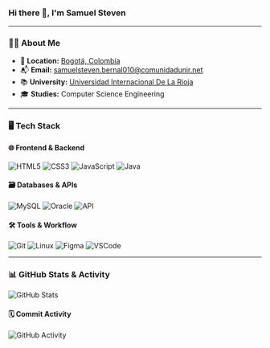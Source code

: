 
### **Hi there 👋, I'm Samuel Steven**

---

### 🧑‍💻 **About Me**

- 📍 **Location:**
[Bogotá, Colombia](https://maps.app.goo.gl/q89iBrx8Gd7tBLnD8)
- 📬 **Email:**
[samuelsteven.bernal010@comunidadunir.net](mailto:samuelsteven.bernal010@comunidadunir.net)
- 📚 **University:**
[Universidad Internacional De La Rioja](https://estudiar.unir.net/co)
- 🎓 **Studies:**
Computer Science Engineering

---

### 🖥️ **Tech Stack**

#### 🌐 **Frontend & Backend**

![HTML5](https://img.shields.io/badge/HTML5-%23E34F26?style=for-the-badge&logo=html5&logoColor=white)
![CSS3](https://img.shields.io/badge/CSS3-%231572B6?style=for-the-badge&logo=css3&logoColor=white)
![JavaScript](https://img.shields.io/badge/JavaScript-%23F7DF1E?style=for-the-badge&logo=javascript&logoColor=black)
![Java](https://img.shields.io/badge/Java-%23ED8B00?style=for-the-badge&logo=openjdk&logoColor=white)

#### 🗃️ **Databases & APIs**

![MySQL](https://img.shields.io/badge/MySQL-%234479A1?style=for-the-badge&logo=mysql&logoColor=white)
![Oracle](https://img.shields.io/badge/Oracle-%23F80000?style=for-the-badge&logo=oracle&logoColor=white)
![API](https://img.shields.io/badge/API-%2300C7B7?style=for-the-badge&logo=fastapi&logoColor=white&labelColor=2D2D2D)

#### 🛠️ **Tools & Workflow**

![Git](https://img.shields.io/badge/Git-%23F05032?style=for-the-badge&logo=git&logoColor=white)
![Linux](https://img.shields.io/badge/Linux-%23FCC624?style=for-the-badge&logo=linux&logoColor=black)
![Figma](https://img.shields.io/badge/Figma-%23F24E1E?style=for-the-badge&logo=figma&logoColor=white)
![VSCode](https://img.shields.io/badge/VSCode-%23007ACC?style=for-the-badge&logo=visualstudiocode&logoColor=white)

---

### 📊 **GitHub Stats & Activity**

![GitHub Stats](https://github-readme-stats.vercel.app/api?username=sirmax28&show_icons=true&theme=dark&hide_border=true&border_radius=5&include_all_commits=true&custom_title=My%20GitHub%20Stats)

#### 🗓️ **Commit Activity**

![GitHub Activity](https://github-readme-activity-graph.vercel.app/graph?username=sirmax28&theme=github-dark&hide_border=true&area=true&custom_title=My%20Commit%20Activity%20Graph)
